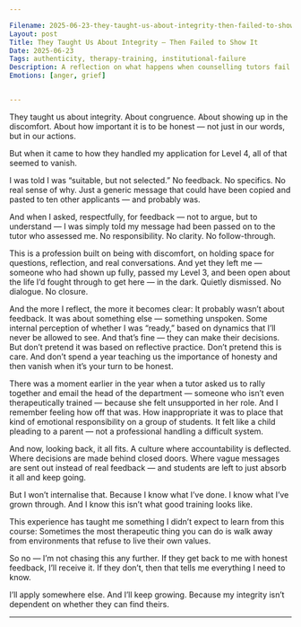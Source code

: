 ```yaml
---

Filename: 2025-06-23-they-taught-us-about-integrity-then-failed-to-show-it.md
Layout: post
Title: They Taught Us About Integrity — Then Failed to Show It
Date: 2025-06-23
Tags: authenticity, therapy-training, institutional-failure
Description: A reflection on what happens when counselling tutors fail to embody the very principles they teach.
Emotions: [anger, grief]


---
```


They taught us about integrity.
About congruence.
About showing up in the discomfort.
About how important it is to be honest — not just in our words, but in our actions.

But when it came to how they handled my application for Level 4, all of that seemed to vanish.

I was told I was “suitable, but not selected.”
No feedback. No specifics. No real sense of why.
Just a generic message that could have been copied and pasted to ten other applicants — and probably was.

And when I asked, respectfully, for feedback — not to argue, but to understand — I was simply told my message had been passed on to the tutor who assessed me. No responsibility. No clarity. No follow-through.

This is a profession built on being with discomfort, on holding space for questions, reflection, and real conversations. And yet they left me — someone who had shown up fully, passed my Level 3, and been open about the life I’d fought through to get here — in the dark. Quietly dismissed. No dialogue. No closure.

And the more I reflect, the more it becomes clear:
It probably wasn’t about feedback. It was about something else — something unspoken.
Some internal perception of whether I was “ready,” based on dynamics that I’ll never be allowed to see.
And that’s fine — they can make their decisions.
But don’t pretend it was based on reflective practice.
Don’t pretend this is care.
And don’t spend a year teaching us the importance of honesty and then vanish when it’s your turn to be honest.

There was a moment earlier in the year when a tutor asked us to rally together and email the head of the department — someone who isn’t even therapeutically trained — because she felt unsupported in her role.
And I remember feeling how off that was.
How inappropriate it was to place that kind of emotional responsibility on a group of students.
It felt like a child pleading to a parent — not a professional handling a difficult system.

And now, looking back, it all fits.
A culture where accountability is deflected.
Where decisions are made behind closed doors.
Where vague messages are sent out instead of real feedback — and students are left to just absorb it all and keep going.

But I won’t internalise that.
Because I know what I’ve done. I know what I’ve grown through.
And I know this isn’t what good training looks like.

This experience has taught me something I didn’t expect to learn from this course:
Sometimes the most therapeutic thing you can do is walk away from environments that refuse to live their own values.

So no — I’m not chasing this any further.
If they get back to me with honest feedback, I’ll receive it.
If they don’t, then that tells me everything I need to know.

I’ll apply somewhere else.
And I’ll keep growing.
Because my integrity isn’t dependent on whether they can find theirs.


---
